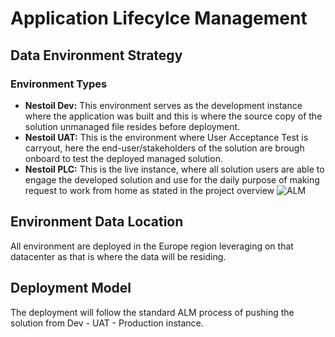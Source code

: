 # Application Lifecylce Management
## Data Environment Strategy
### Environment Types
  * **Nestoil Dev:** This environment serves as the development instance where the application was built and this is where the source copy of the solution unmanaged file resides before deployment.
  * **Nestoil UAT:** This is the environment where User Acceptance Test is carryout, here the end-user/stakeholders of the solution are brough onboard to test the deployed managed solution.
  * **Nestoil PLC:** This is the live instance, where all solution users are able to engage the developed solution and use for the daily purpose of making request to work from home as stated in the project overview
![ALM](https://github.com/user-attachments/assets/16966396-bd22-4d12-b443-bd48730f5314)

## Environment Data Location
All environment are deployed in the Europe region leveraging on that datacenter as that is where the data will be residing.

## Deployment Model
The deployment will follow the standard ALM process of pushing the solution from Dev - UAT - Production instance.
